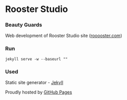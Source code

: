 # Rooster Studio

### Beauty Guards

Web development of Rooster Studio site ([rooooster.com](http://rooooster.com))

### Run

`jekyll serve -w --baseurl ""`

### Used

Static site generator - [Jekyll](https://jekyllrb.com)

Proudly hosted by [GitHub Pages](https://pages.github.com)
